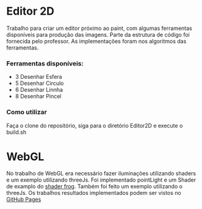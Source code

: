 # Editor 2D
Trabalho para criar um editor próximo ao paint, com algumas ferramentas disponíveis para produção das imagens. Parte da estrutura de código foi fornecida pelo professor. As implementações foram nos algoritmos das ferramentas.

### Ferramentas disponíveis:

- 3 Desenhar Esfera
- 5 Desenhar Circulo
- 6 Desenhar Linnha
- 8 Desenhar Pincel

### Como utilizar
Faça o clone do repositório, siga para o diretório Editor2D e execute o build.sh


# WebGL

No trabalho de WebGL era necessário fazer iluminações utilizando shaders e um exemplo utilizando threeJs.
Foi implementado pointLight e um Shader de examplo do [shader frog](https://shaderfrog.com/app).
Também foi feito um exemplo utilizando o threeJs.
Os trabalhos resultados implementados podem ser vistos no [GitHub Pages](https://magnomont12.github.io/DisciplinasUFC/)

